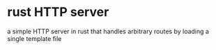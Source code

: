 # rust HTTP server

a simple HTTP server in rust
that handles arbitrary routes
by loading a single template file
